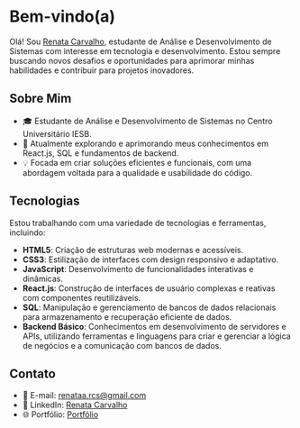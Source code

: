 # Bem-vindo(a)

Olá! Sou [Renata Carvalho](https://github.com/Renata-rcs), estudante de Análise e Desenvolvimento de Sistemas com interesse em tecnologia e desenvolvimento. Estou sempre buscando novos desafios e oportunidades para aprimorar minhas habilidades e contribuir para projetos inovadores.

## Sobre Mim

- 🎓 Estudante de Análise e Desenvolvimento de Sistemas no Centro Universitário IESB.
- 🌱 Atualmente explorando e aprimorando meus conhecimentos em React.js, SQL e fundamentos de backend.
- 💡 Focada em criar soluções eficientes e funcionais, com uma abordagem voltada para a qualidade e usabilidade do código.

## Tecnologias

Estou trabalhando com uma variedade de tecnologias e ferramentas, incluindo:

- **HTML5**: Criação de estruturas web modernas e acessíveis.
- **CSS3**: Estilização de interfaces com design responsivo e adaptativo.
- **JavaScript**: Desenvolvimento de funcionalidades interativas e dinâmicas.
- **React.js**: Construção de interfaces de usuário complexas e reativas com componentes reutilizáveis.
- **SQL**: Manipulação e gerenciamento de bancos de dados relacionais para armazenamento e recuperação eficiente de dados.
- **Backend Básico**: Conhecimentos em desenvolvimento de servidores e APIs, utilizando ferramentas e linguagens para criar e gerenciar a lógica de negócios e a comunicação com bancos de dados.

## Contato

- 📧 E-mail: [renataa.rcs@gmail.com](mailto:renataa.rcs@gmail.com)
- 💼 LinkedIn: [Renata Carvalho](https://www.linkedin.com/in/renata-carvalho-02a718273)
- 🌐 Portfólio: [Portfólio](https://renata-rcs.github.io/Portifolio/)
